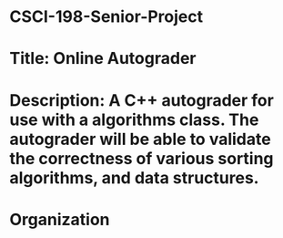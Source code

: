 # CSCI-198-Senior-Project

###
# Title: Online Autograder
# Description: A C++ autograder for use with a algorithms class. The autograder will be able to validate the correctness of various sorting algorithms, and data structures.
###

###
# Organization
#
###